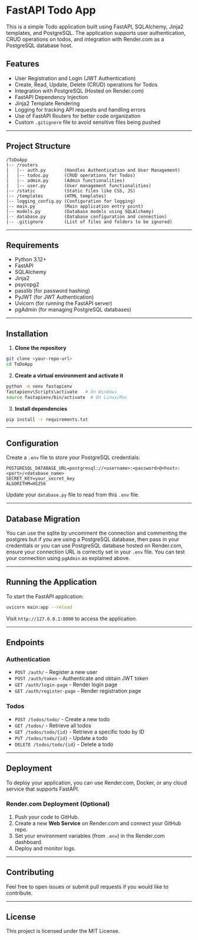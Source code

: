 # FastAPI Todo App

This is a simple Todo application built using FastAPI, SQLAlchemy, Jinja2 templates, and PostgreSQL. The application supports user authentication, CRUD operations on todos, and integration with Render.com as a PostgreSQL database host.

## Features
- User Registration and Login (JWT Authentication)
- Create, Read, Update, Delete (CRUD) operations for Todos
- Integration with PostgreSQL (Hosted on Render.com)
- FastAPI Dependency Injection
- Jinja2 Template Rendering
- Logging for tracking API requests and handling errors
- Use of FastAPI Routers for better code organization
- Custom `.gitignore` file to avoid sensitive files being pushed

---

## Project Structure
```
/ToDoApp
|-- /routers
|   |-- auth.py       (Handles Authentication and User Management)
|   |-- todos.py      (CRUD operations for Todos)
|   |-- admin.py      (Admin functionalities)
|   |-- user.py       (User management functionalities)
|-- /static           (Static files like CSS, JS)
|-- /templates        (HTML templates)
|-- logging_config.py (Configuration for logging)
|-- main.py           (Main application entry point)
|-- models.py         (Database models using SQLAlchemy)
|-- database.py       (Database configuration and connection)
|-- .gitignore        (List of files and folders to be ignored)
```

---

## Requirements
- Python 3.12+
- FastAPI
- SQLAlchemy
- Jinja2
- psycopg2
- passlib (for password hashing)
- PyJWT (for JWT Authentication)
- Uvicorn (for running the FastAPI server)
- pgAdmin (for managing PostgreSQL databases)

---

## Installation
1. **Clone the repository**
```bash
git clone <your-repo-url>
cd ToDoApp
```

2. **Create a virtual environment and activate it**
```bash
python -m venv fastapienv
fastapienv\Scripts\activate   # On Windows
source fastapienv/bin/activate  # On Linux/Mac
```

3. **Install dependencies**
```bash
pip install -r requirements.txt
```

---

## Configuration
Create a `.env` file to store your PostgreSQL credentials:
```
POSTGRESQL_DATABASE_URL=postgresql://<username>:<password>@<host>:<port>/<database_name>
SECRET_KEY=your_secret_key
ALGORITHM=HS256
```

Update your `database.py` file to read from this `.env` file.

---

## Database Migration
You can use the sqlite by uncomment the connection and commenting the postgres but if you are using a PostgreSQL database, then pass in your credentials or you can use PostgreSQL database hosted on Render.com, ensure your connection URL is correctly set in your `.env` file. You can test your connection using `pgAdmin` as explained above.

---

## Running the Application
To start the FastAPI application:
```bash
uvicorn main:app --reload
```
Visit `http://127.0.0.1:8000` to access the application.

---

## Endpoints
### Authentication
- `POST /auth/` - Register a new user
- `POST /auth/token` - Authenticate and obtain JWT token
- `GET /auth/login-page` - Render login page
- `GET /auth/register-page` - Render registration page

### Todos
- `POST /todos/todo/` - Create a new todo
- `GET /todos/` - Retrieve all todos
- `GET /todos/todo/{id}` - Retrieve a specific todo by ID
- `PUT /todos/todo/{id}` - Update a todo
- `DELETE /todos/todo/{id}` - Delete a todo

---

## Deployment
To deploy your application, you can use Render.com, Docker, or any cloud service that supports FastAPI.

### Render.com Deployment (Optional)
1. Push your code to GitHub.
2. Create a new **Web Service** on Render.com and connect your GitHub repo.
3. Set your environment variables (from `.env`) in the Render.com dashboard.
4. Deploy and monitor logs.

---

## Contributing
Feel free to open issues or submit pull requests if you would like to contribute.

---

## License
This project is licensed under the MIT License.

